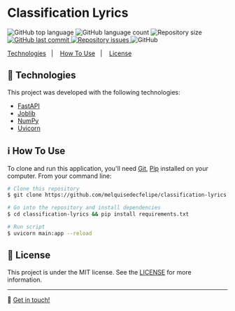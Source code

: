 <h1>Classification Lyrics</h1>

<p>
  <img alt="GitHub top language" src="https://img.shields.io/github/languages/top/melquisedecfelipe/classification-lyrics.svg">

  <img alt="GitHub language count" src="https://img.shields.io/github/languages/count/melquisedecfelipe/classification-lyrics.svg">

  <img alt="Repository size" src="https://img.shields.io/github/repo-size/melquisedecfelipe/classification-lyrics.svg">

  <a href="https://github.com/melquisedecfelipe/classification-lyrics/commits/master">
    <img alt="GitHub last commit" src="https://img.shields.io/github/last-commit/melquisedecfelipe/classification-lyrics.svg">
  </a>

  <a href="https://github.com/melquisedecfelipe/classification-lyrics/issues">
    <img alt="Repository issues" src="https://img.shields.io/github/issues/melquisedecfelipe/classification-lyrics.svg">
  </a>

  <img alt="GitHub" src="https://img.shields.io/github/license/melquisedecfelipe/classification-lyrics.svg">
</p>

<p>
  <a href="#rocket-technologies">Technologies</a>&nbsp;&nbsp;&nbsp;|&nbsp;&nbsp;&nbsp;
  <a href="#information_source-how-to-use">How To Use</a>&nbsp;&nbsp;&nbsp;|&nbsp;&nbsp;&nbsp;
  <a href="#memo-license">License</a>
</p>

## :rocket: Technologies

This project was developed with the following technologies:

- [FastAPI](https://fastapi.tiangolo.com/)
- [Joblib](https://joblib.readthedocs.io/)
- [NumPy](https://numpy.org/)
- [Uvicorn](https://www.uvicorn.org/)

## :information_source: How To Use

To clone and run this application, you'll need [Git](https://git-scm.com), [Pip](https://pip.pypa.io/) installed on your computer. From your command line:

```bash
# Clone this repository
$ git clone https://github.com/melquisedecfelipe/classification-lyrics

# Go into the repository and install dependencies
$ cd classification-lyrics && pip install requirements.txt

# Run script
$ uvicorn main:app --reload
```

## :memo: License

This project is under the MIT license. See the [LICENSE](https://github.com/melquisedecfelipe/classification-lyrics/blob/master/LICENSE) for more information.

---

:wave: [Get in touch!](https://www.linkedin.com/in/melquisedecfelipe/)
